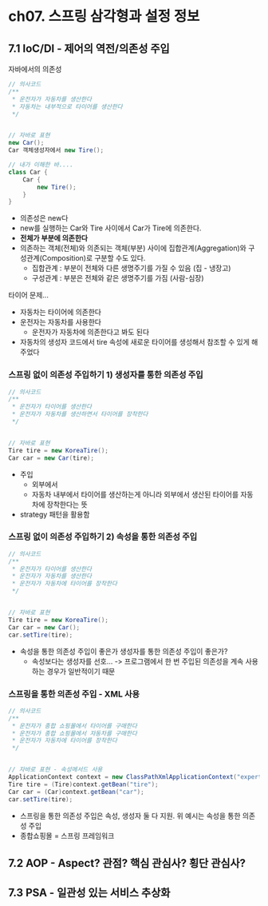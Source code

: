 # ch07. 스프링 삼각형과 설정 정보
## 7.1 IoC/DI - 제어의 역전/의존성 주입
자바에서의 의존성
```Java
// 의사코드
/**
 * 운전자가 자동차를 생산한다
 * 자동차는 내부적으로 타이어를 생산한다
 */


// 자바로 표현
new Car();
Car 객체생성자에서 new Tire();

// 내가 이해한 바....
class Car {
    Car {
        new Tire();
    }
}
```
* 의존성은 new다
* new를 실행하는 Car와 Tire 사이에서 Car가 Tire에 의존한다.
* **전체가 부분에 의존한다**
* 의존하는 객체(전체)와 의존되는 객체(부분) 사이에 집합관계(Aggregation)와 구성관계(Composition)로 구분할 수도 있다.
  * 집합관계 : 부분이 전체와 다른 생명주기를 가질 수 있음 (집 - 냉장고)
  * 구성관계 : 부분은 전체와 같은 생명주기를 가짐 (사람-심장)

타이어 문제...
* 자동차는 타이어에 의존한다
* 운전자는 자동차를 사용한다
  * 운전자가 자동차에 의존한다고 봐도 된다
* 자동차의 생성자 코드에서 tire 속성에 새로운 타이어를 생성해서 참조할 수 있게 해주었다

### 스프링 없이 의존성 주입하기 1) 생성자를 통한 의존성 주입
```Java
// 의사코드
/**
 * 운전자가 타이어를 생산한다
 * 운전자가 자동차를 생산하면서 타이어를 장착한다
 */


// 자바로 표현
Tire tire = new KoreaTire();
Car car = new Car(tire);
```
* 주입
  * 외부에서
  * 자동차 내부에서 타이어를 생산하는게 아니라 외부에서 생산된 타이어를 자동차에 장착한다는 뜻
* strategy 패턴을 활용함

### 스프링 없이 의존성 주입하기 2) 속성을 통한 의존성 주입
```Java
// 의사코드
/**
 * 운전자가 타이어를 생산한다
 * 운전자가 자동차를 생산한다
 * 운전자가 자동차에 타이어를 장착한다
 */


// 자바로 표현
Tire tire = new KoreaTire();
Car car = new Car();
car.setTire(tire);
```
* 속성을 통한 의존성 주입이 좋은가 생성자를 통한 의존성 주입이 좋은가?
  * 속성보다는 생성자를 선호... -> 프로그램에서 한 번 주입된 의존성을 계속 사용하는 경우가 일반적이기 때문

### 스프링을 통한 의존성 주입 - XML 사용
```java
// 의사코드
/**
 * 운전자가 종합 쇼핑몰에서 타이어를 구매한다
 * 운전자가 종합 쇼핑몰에서 자동차를 구매한다
 * 운전자가 자동차에 타이어를 장착한다
 */


// 자바로 표현 - 속성메서드 사용
ApplicationContext context = new ClassPathXmlApplicationContext("expert002.xml", Driver.class);
Tire tire = (Tire)context.getBean("tire");
Car car = (Car)context.getBean("car");
car.setTire(tire);
```
* 스프링을 통한 의존성 주입은 속성, 생성자 둘 다 지원. 위 예시는 속성을 통한 의존성 주입
* 종합쇼핑몰 = 스프링 프레임워크
## 7.2 AOP - Aspect? 관점? 핵심 관심사? 횡단 관심사?


## 7.3 PSA - 일관성 있는 서비스 추상화

